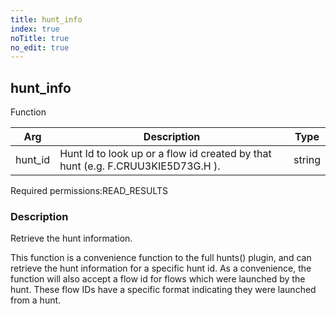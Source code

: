 ```yaml
---
title: hunt_info
index: true
noTitle: true
no_edit: true
---
```




<div class="vql_item"></div>


## hunt_info
<span class='vql_type label label-warning pull-right page-header'>Function</span>



<div class="vqlargs"></div>

Arg | Description | Type
----|-------------|-----
hunt_id|Hunt Id to look up or a flow id created by that hunt (e.g. F.CRUU3KIE5D73G.H ).|string

<span class="permission_list vql_type">Required permissions:</span><span class="permission_list linkcolour label label-important">READ_RESULTS</span>

### Description

Retrieve the hunt information.

This function is a convenience function to the full hunts()
plugin, and can retrieve the hunt information for a specific hunt
id. As a convenience, the function will also accept a flow id for
flows which were launched by the hunt. These flow IDs have a
specific format indicating they were launched from a hunt.


